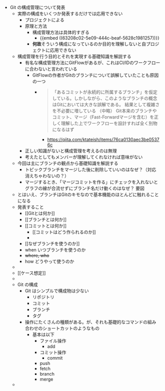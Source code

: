 - Git の構成管理について発表
	- 実際の構成をいくつか発表するだけでは応用できない
		- プロジェクトによる
		- 原理と方法
			- 構成管理方法は具体的すぎる
				- {{embed ((63208c02-5e09-444c-beaf-5628c1981257))}}
			- **何故**そういう構成になっているのか目的を理解しないと自プロジェクトに応用できない
	- 構成管理を行う目的とそれを実現する基礎知識を解説する
		- 有名な構成管理方法にGitFlowがあるが、これはCI/IDのワークフローに合わないと言われている
			- GitFlowの作者がGitのブランチについて誤解していたことも原因の一つ
				- > 「あるコミットが永続的に所属するブランチ」を仮定している。しかしながら、このようなブランチの概念はGitにおいては大きな誤解である。
				  結果として複雑さを不必要に増している
				  （中略）
				  Git本来のブランチやコミット、マージ（Fast-Forwardマージを含む）を正しく理解した上でワークフローを設計すれば全く別物になるはず
					- https://qiita.com/ktateish/items/76ca0130aec3be05376c
		- 正しい知識がないと構成管理を考えるのは無理
		- 考えたとしてもメンバーが理解してくれなければ意味がない
	- 今回は主にブランチの観点から基礎知識を解説する
		- トピックブランチをマージした後に削除していいのはなぜ？（対応消えちゃわないの？）
		- マージするとき、「マージコミットを作る」にチェックを入れないとグラフの線が合流せずにブランチ名だけ動くのはなぜ？
		  要図
	- とはいえ、ブランチはGitのキモなので基本機能のほとんどに触れることになる
	- 発表すること
		- [[Gitとは何か]]
		- [[ブランチとは何か]]
		- [[コミットとは何か]]
			- [[コミットはどう作られるのか]]
			-
		- [[なぜブランチを使うのか]]
		- when いつブランチを使うのか
		- ~~where, who~~
		- how どうやって使うのか
	-
	- [[ケース想定]]
	-
	- Git の構成
		- Git はシンプルで構成物は少ない
			- リポジトリ
			- コミット
			- ブランチ
			- タグ
		- 操作にたくさんの種類がある。が、それも基礎的なコマンドの組み合わせのショートカットのようなもの
			- 基本は以下
				- ファイル操作
					- add
				- コミット操作
					- commit
				- push
				- fetch
				- branch
				- merge
	-